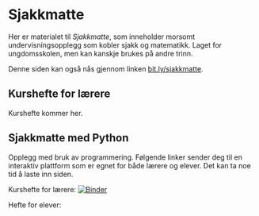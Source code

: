 # Sjakkmatte

Her er materialet til *Sjakkmatte*, som inneholder morsomt undervisningsopplegg som kobler sjakk og matematikk. Laget for ungdomsskolen, men kan kanskje brukes på andre trinn.

Denne siden kan også nås gjennom linken [bit.ly/sjakkmatte](bit.ly/sjakkmatte).

## Kurshefte for lærere

Kurshefte kommer her.

## Sjakkmatte med Python

Opplegg med bruk av programmering. Følgende linker sender deg til en interaktiv plattform som er egnet for både lærere og elever. Det kan ta noe tid å laste inn siden.

Kurshefte for lærere: [![Binder](https://mybinder.org/badge_logo.svg)](https://mybinder.org/v2/gh/olavlan/sjakkmatte/HEAD?labpath=sjakkmatte.ipynb)

Hefte for elever: 
